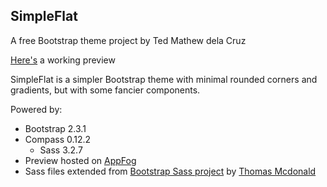 ## SimpleFlat
A free Bootstrap theme project by Ted Mathew dela Cruz

[Here's](http://simpleflat.hp.af.cm/) a working preview

SimpleFlat is a simpler Bootstrap theme with minimal rounded corners and gradients, but with some fancier components.

Powered by:
- Bootstrap 2.3.1
- Compass 0.12.2
    - Sass 3.2.7
- Preview hosted on [AppFog](http://appfog.com)
- Sass files extended from [Bootstrap Sass project](https://github.com/thomas-mcdonald/bootstrap-sass) by [Thomas Mcdonald](https://github.com/thomas-mcdonald/)
